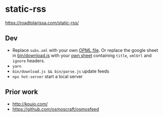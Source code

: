 # static-rss

https://roadtolarissa.com/static-rss/

## Dev

- Replace `subs.xml` with your own [OPML file](https://blog.feedly.com/opml/). Or replace the google sheet in [bin/download.js](https://github.com/chart-code/static-rss/blob/main/bin/download.js#L20-L21) with your [own sheet](https://docs.google.com/spreadsheets/d/14nBbfTEPPzncQhRXuNkSUjBWwPc3OCH3bibuB9UbwfM/edit#gid=0) containing `title`, `xmlUrl` and `ignore` headers.
- `yarn`
- `bin/download.js && bin/parse.js` update feeds
- `npx hot-server` start a local server

## Prior work

- http://kouio.com/
- https://github.com/osmoscraft/osmosfeed


